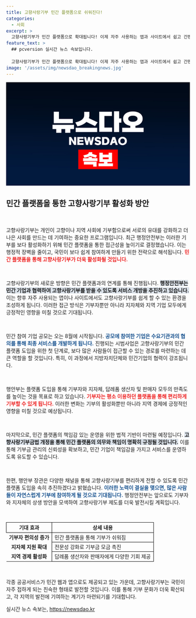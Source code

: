 ```yaml
---
title: 고향사랑기부 민간 플랫폼으로 쉬워진다!
categories:
  - 사회
excerpt: >
  고향사랑기부가 민간 플랫폼으로 확대됩니다! 이제 자주 사용하는 앱과 사이트에서 쉽고 간편하게 고향사랑기부를 할 수 있는 시대가 열립니다. 고향에 대한 마음을 디지털로 전해보세요!
feature_text: >
  ## pcversion 실시간 뉴스 속보입니다.

  고향사랑기부가 민간 플랫폼으로 확대됩니다! 이제 자주 사용하는 앱과 사이트에서 쉽고 간편하게 고향사랑기부를 할 수 있는 시대가 열립니다. 고향에 대한 마음을 디지털로 전해보세요!
image: '/assets/img/newsdao_breakingnews.jpg'
---
```


<p><img src="/assets/img/newsdao_breakingnews.jpg" alt="pcversion 속보" /></p>

<h2 data-ke-size="size26">민간 플랫폼을 통한 고향사랑기부 활성화 방안</h2>

<p data-ke-size="size16">&nbsp;</p>

<p>고향사랑기부는 개인이 고향이나 지역 사회에 기부함으로써 서로의 유대를 강화하고 더 나은 사회를 만드는 데 기여하는 중요한 프로그램입니다. 최근 행정안전부는 이러한 기부를 보다 활성화하기 위해 민간 플랫폼을 통한 접근성을 높이기로 결정했습니다. 이는 행정적 장벽을 줄이고, 국민이 보다 쉽게 참여하게 만들기 위한 전략으로 해석됩니다. <b><span style="color: #ee2323;">민간 플랫폼을 통해 고향사랑기부가 더욱 활성화될 것입니다.</span></b></p>

<p data-ke-size="size16">&nbsp;</p>

<p>고향사랑기부의 새로운 방향은 민간 플랫폼과의 연계를 통해 진행됩니다. <b><span style="background-color: #21538527;">행정안전부는 민간 기업과 협력하여 고향사랑기부를 받을 수 있도록 서비스 개방을 추진하고 있습니다.</span></b> 이는 향후 자주 사용되는 앱이나 사이트에서도 고향사랑기부를 쉽게 할 수 있는 환경을 조성하게 됩니다. 이러한 접근 방식은 기부자뿐만 아니라 지자체와 지역 기업 모두에게 긍정적인 영향을 미칠 것으로 기대됩니다.</p>

<p data-ke-size="size16">&nbsp;</p>

<p>민간 참여 기업 공모는 오는 8월에 시작됩니다. <b><span style="color: #1a5490;">공모에 참여한 기업은 수요기관과의 협의를 통해 최종 서비스를 개발하게 됩니다.</span></b> 진행되는 시범사업은 고향사랑기부의 민간 플랫폼 도입을 위한 첫 단계로, 보다 많은 사람들이 접근할 수 있는 경로를 마련하는 데 큰 역할을 할 것입니다. 특히, 이 과정에서 지방자치단체와 민간기업의 협력이 강조됩니다.</p>

<p data-ke-size="size16">&nbsp;</p>

<p>행안부는 플랫폼 도입을 통해 기부자와 지자체, 답례품 생산자 및 판매자 모두의 만족도를 높이는 것을 목표로 하고 있습니다. <b><span style="color: #ee2323;">기부자는 평소 이용하던 플랫폼을 통해 편리하게 기부할 수 있게 됩니다.</span></b> 이러한 변화는 기부의 활성화뿐만 아니라 지역 경제에 긍정적인 영향을 미칠 것으로 예상됩니다.</p>

<p data-ke-size="size16">&nbsp;</p>

<p>마지막으로, 민간 플랫폼의 책임감 있는 운영을 위한 법적 기반이 마련될 예정입니다. <b><span style="background-color: #21538527;">고향사랑기부금법 개정을 통해 민간 플랫폼의 의무와 책임이 명확히 규정될 것입니다.</span></b> 이를 통해 기부금 관리의 신뢰성을 확보하고, 민간 기업이 책임감을 가지고 서비스를 운영하도록 유도할 수 있습니다.</p>

<p data-ke-size="size16">&nbsp;</p>

<p>한편, 행안부 장관은 다양한 채널을 통해 고향사랑기부를 편리하게 전할 수 있도록 민간 플랫폼 도입을 속히 추진하겠다고 밝혔습니다. <b><span style="color: #1a5490;">이러한 노력이 결실을 맺으면, 많은 사람들이 자연스럽게 기부에 참여하게 될 것으로 기대됩니다.</span></b> 행정안전부는 앞으로도 기부자와 지자체의 상생 방안을 모색하여 고향사랑기부 제도를 더욱 발전시킬 계획입니다.</p>

<p data-ke-size="size16">&nbsp;</p>

<table style="width: 100%; border-collapse: collapse;">
    <tr>
        <th style="border: 1px solid #000;">기대 효과</th>
        <th style="border: 1px solid #000;">상세 내용</th>
    </tr>
    <tr>
        <td style="text-align: center; height: 17px;"><b>기부자 편의성 증가</b></td>
        <td style="border: 1px solid #000;">민간 플랫폼을 통해 기부가 쉬워짐</td>
    </tr>
    <tr>
        <td style="text-align: center; height: 17px;"><b>지자체 지원 확대</b></td>
        <td style="border: 1px solid #000;">전문성 강화로 기부금 모금 촉진</td>
    </tr>
    <tr>
        <td style="text-align: center; height: 17px;"><b>지역 경제 활성화</b></td>
        <td style="border: 1px solid #000;">답례품 생산자와 판매자에게 다양한 기회 제공</td>
    </tr>
</table>

<p data-ke-size="size16">&nbsp;</p>

<p>각종 공공서비스가 민간 웹과 앱으로도 제공되고 있는 가운데, 고향사랑기부는 국민이 자주 접하게 되는 친숙한 형태로 발전할 것입니다. 이를 통해 기부 문화가 더욱 확산되고, 각 지역의 발전에 기여하는 계기가 마련되기를 기대합니다. </p>
실시간 뉴스 속보는, <a href="https://newsdao.kr" rel="dofollow">https://newsdao.kr</a>


